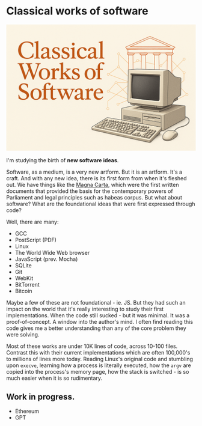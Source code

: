 Classical works of software
===========================

![](./banner2.png)

I'm studying the birth of **new software ideas**.

Software, as a medium, is a very new artform. But it is an artform. It's a craft. And with any new idea, there is its first form from when it's fleshed out. We have things like the [Magna Carta](https://en.wikipedia.org/wiki/Magna_Carta), which were the first written documents that provided the basis for the contemporary powers of Parliament and legal principles such as habeas corpus. But what about software? What are the foundational ideas that were first expressed through code? 

Well, there are many:

 - GCC
 - PostScript (PDF)
 - Linux
 - The World Wide Web browser
 - JavaScript (prev. Mocha)
 - SQLite
 - Git
 - WebKit
 - BitTorrent
 - Bitcoin

Maybe a few of these are not foundational - ie. JS. But they had such an impact on the world that it's really interesting to study their first implementations. When the code still sucked - but it was minimal. It was a proof-of-concept. A window into the author's mind. I often find reading this code gives me a better understanding than any of the core problem they were solving.

Most of these works are under 10K lines of code, across 10-100 files. Contrast this with their current implementations which are often 100,000's to millions of lines more today. Reading Linux's original code and stumbling upon `execve`, learning how a process is literally executed, how the `argv` are copied into the process's memory page, how the stack is switched - is so much easier when it is so rudimentary. 


## Work in progress.

 - Ethereum
 - GPT